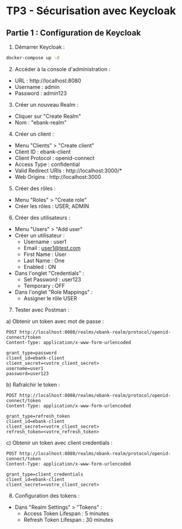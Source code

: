 # TP3 - Sécurisation avec Keycloak

## Partie 1 : Configuration de Keycloak

1. Démarrer Keycloak :
```bash
docker-compose up -d
```

2. Accéder à la console d'administration :
- URL : http://localhost:8080
- Username : admin
- Password : admin123

3. Créer un nouveau Realm :
- Cliquer sur "Create Realm"
- Nom : "ebank-realm"

4. Créer un client :
- Menu "Clients" > "Create client"
- Client ID : ebank-client
- Client Protocol : openid-connect
- Access Type : confidential
- Valid Redirect URIs : http://localhost:3000/*
- Web Origins : http://localhost:3000

5. Créer des rôles :
- Menu "Roles" > "Create role"
- Créer les rôles : USER, ADMIN

6. Créer des utilisateurs :
- Menu "Users" > "Add user"
- Créer un utilisateur :
  - Username : user1
  - Email : user1@test.com
  - First Name : User
  - Last Name : One
  - Enabled : ON
- Dans l'onglet "Credentials" :
  - Set Password : user123
  - Temporary : OFF
- Dans l'onglet "Role Mappings" :
  - Assigner le rôle USER

7. Tester avec Postman :

a) Obtenir un token avec mot de passe :
```
POST http://localhost:8080/realms/ebank-realm/protocol/openid-connect/token
Content-Type: application/x-www-form-urlencoded

grant_type=password
client_id=ebank-client
client_secret=<votre_client_secret>
username=user1
password=user123
```

b) Rafraîchir le token :
```
POST http://localhost:8080/realms/ebank-realm/protocol/openid-connect/token
Content-Type: application/x-www-form-urlencoded

grant_type=refresh_token
client_id=ebank-client
client_secret=<votre_client_secret>
refresh_token=<votre_refresh_token>
```

c) Obtenir un token avec client credentials :
```
POST http://localhost:8080/realms/ebank-realm/protocol/openid-connect/token
Content-Type: application/x-www-form-urlencoded

grant_type=client_credentials
client_id=ebank-client
client_secret=<votre_client_secret>
```

8. Configuration des tokens :
- Dans "Realm Settings" > "Tokens" :
  - Access Token Lifespan : 5 minutes
  - Refresh Token Lifespan : 30 minutes 